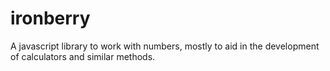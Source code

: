 # ironberry
A javascript library to work with numbers, mostly to aid in the development of calculators and similar methods.
